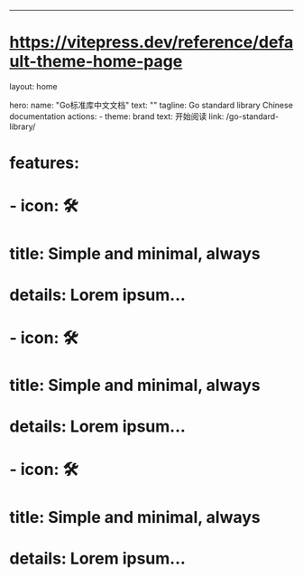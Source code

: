 ---
# https://vitepress.dev/reference/default-theme-home-page
layout: home

hero:
  name: "Go标准库中文文档"
  text: ""
  tagline: Go standard library Chinese documentation
  actions:
    - theme: brand
      text: 开始阅读
      link: /go-standard-library/

# features:
#     - icon: 🛠️
#       title: Simple and minimal, always
#       details: Lorem ipsum...
#     - icon: 🛠️
#       title: Simple and minimal, always
#       details: Lorem ipsum...
#     - icon: 🛠️
#       title: Simple and minimal, always
#       details: Lorem ipsum...


